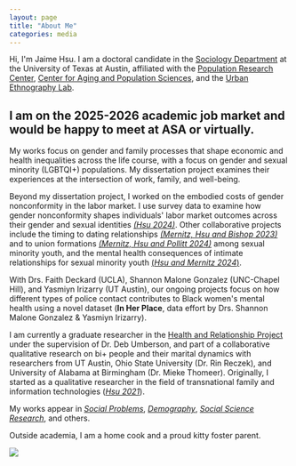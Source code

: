 ```yaml
---
layout: page
title: "About Me"
categories: media
---
```


Hi, I'm Jaime Hsu. I am a doctoral candidate in the [Sociology Department](https://liberalarts.utexas.edu/sociology/gradstudents/fh5495) at the University of Texas at Austin, affiliated with the [Population Research Center](https://liberalarts.utexas.edu/prc/gradstudents/fh5495), [Center for Aging and Population Sciences](https://liberalarts.utexas.edu/caps/people/), and the [Urban Ethnography Lab](https://sites.utexas.edu/ethnolab/people/fellows/). 

I am on the 2025-2026 academic job market and would be happy to meet at ASA or virtually.
---

My works focus on gender and family processes that shape economic and health inequalities across the life course, with a focus on gender and sexual minority (LGBTQI+) populations. My dissertation project examines their experiences at the intersection of work, family, and well-being. 

Beyond my dissertation project, I worked on the embodied costs of gender nonconformity in the labor market. I use survey data to examine how gender nonconformity shapes individuals' labor market outcomes across their gender and sexual identities [*(Hsu 2024)*](https://doi.org/10.1093/socpro/spae050). Other collaborative projects include the timing to dating relationships [*(Mernitz, Hsu and Bishop 2023)*](https://journals.sagepub.com/doi/10.1177/02654075231185763) and to union formations [*(Mernitz, Hsu and Pollitt 2024)*](https://doi.org/10.1215/00703370-11380562) among sexual minority youth, and the mental health consequences of intimate relationships for sexual minority youth [(*Hsu and Mernitz 2024*)](https://doi.org/10.1016/j.ssresearch.2024.103049). 

With Drs. Faith Deckard (UCLA), Shannon Malone Gonzalez (UNC-Chapel Hill), and Yasmiyn Irizarry (UT Austin), our ongoing projects focus on how different types of police contact contributes to Black women's mental health using a novel dataset (**In Her Place**, data effort by Drs. Shannon Malone Gonzalez & Yasmiyn Irizarry).

I am currently a graduate researcher in the [Health and Relationship Project](https://liberalarts.utexas.edu/health-relationships-lab/) under the supervision of Dr. Deb Umberson, and part of a collaborative qualitative research on bi+ people and their marital dynamics with researchers from UT Austin, Ohio State University (Dr. Rin Reczek), and University of Alabama at Birmingham (Dr. Mieke Thomeer). Originally, I started as a qualitative researcher in the field of transnational family and information technologies ([*Hsu 2021*](https://www.tandfonline.com/doi/abs/10.1080/1369118X.2019.1657161?journalCode=rics20)). 

My works appear in [*Social Problems*](https://doi.org/10.1093/socpro/spae050), [*Demography*](https://doi.org/10.1215/00703370-11380562), [*Social Science Research*](https://doi.org/10.1016/j.ssresearch.2024.103049), and others.

Outside academia, I am a home cook and a proud kitty foster parent.

![](https://jaimehsu.github.io/photo.jpg) 
